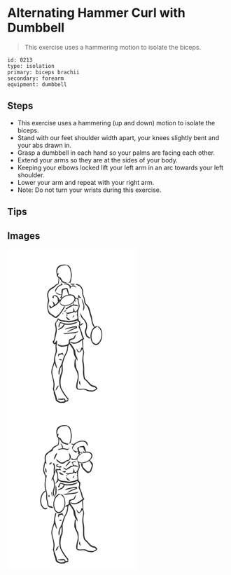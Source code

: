 # Alternating Hammer Curl with Dumbbell
> This exercise uses a hammering motion to isolate the biceps.

``` 
id: 0213 
type: isolation 
primary: biceps brachii 
secondary: forearm 
equipment: dumbbell 
``` 

## Steps

 - This exercise uses a hammering (up and down) motion to isolate the biceps.
 - Stand with our feet shoulder width apart, your knees slightly bent and your abs drawn in.
 - Grasp a dumbbell in each hand so your palms are facing each other.
 - Extend your arms so they are at the sides of your body.
 - Keeping your elbows locked lift your left arm in an arc towards your left shoulder.
 - Lower your arm and repeat with your right arm.
 - Note: Do not turn your wrists during this exercise.

## Tips


## Images

<svg width="221pt" height="275pt" viewBox="0 0 221 275" xmlns="http://www.w3.org/2000/svg">
  <g fill="#FFF">
    <path d="M0 0h221v275H0V0m85.8 31.9c-3.23 4.39-1.3 9.98-.79 14.9.92 1.05 1.84 2.09 2.77 3.14-.12 3.22-.31 6.44-.81 9.63-1.62.75-3.37 1.36-4.7 2.61-3.81 4-10.17 5.12-12.39 10.65-2.78 4.79-1.26 10.18-.02 15.15-1.5 7.34-2.34 15.29.84 22.33 1.77 2.65 5 3.7 7.29 5.81 1.98 1.75 5.15 3.56 7.58 1.62 5.7-5.61 10.22-12.33 13.95-19.39l-2.4.84c-3.78 6.57-7.75 13.59-14.61 17.43-3.34-3.4-8.66-4.59-10.85-9.08-3.04-5.86-1.45-12.58.21-18.58-1.05-4.78-3.03-10-.73-14.76 2.05-4.99 8.21-5.72 11.35-9.69 1.43-1.8 3.47-2.9 5.51-3.87.72-3.54.95-7.17.68-10.78 2.9 2.71 3.57 7.92 8 8.73 3.81.7 7.7-.04 11.52-.24 1.06-3.87 1.76-7.84 2.22-11.83.45-3.98-1.27-7.75-1.76-11.64-.33-4.26-4.4-7.62-8.59-7.59-5.07-.57-11.06.15-14.27 4.61m4.84 25.33l2.08 2.15c-.28.53-.84 1.6-1.12 2.13-4.81 1.57-8.38 5.61-9.8 10.4 1.04 2.02 1.5 4.59 3.52 5.92 2.4 1.12 5.17.93 7.65 1.83l-2.85 4.86c.76-.12 2.28-.37 3.04-.49-1.39 1.34-2.16 5.14-4.39 2.57-1.12-4.23-5.33-8.74-9.97-6.23-.7 1.03-1.4 2.05-2.11 3.07.92.57 1.85 1.12 2.89 1.46.02-1.28.06-2.56.11-3.84 2.37-.19 4.79 1.07 6.11 3 .77 2.19.96 4.58.75 6.88-.83 2.29-3.1 3.54-4.81 5.09-1.04-2.42-2.32-4.77-4.33-6.53.59 2.41 1.33 4.79 2.18 7.13-1.45 1.02-2.57 2.79-4.36 3.23-1.02-1.24-2-2.51-3.05-3.73-.63 2.14-.15 4.62 1.72 5.99l.62.46c2.17-1.63 4.31-3.36 6.88-4.34 3.42-2.61 7.44-4.96 8.57-9.45-.11.89-.31 2.67-.42 3.56l1.18.01c1.24-8.46 10.43-12.9 18.26-12.31 2.68.14 5.74 2.02 5.96 4.9.55 2.74-1.42 5.02-3.1 6.91-3.39 3.5-8.37 4.42-12.91 5.47-3.55-.37-6.45-2.37-9.17-4.51 1.12 1.86 2.23 4.16 4.55 4.74 6.46 2.17 13.32-.86 18.65-4.47-.31.95-.91 2.86-1.22 3.82-1.15.03-2.3.07-3.45.1-1.32 1.18-2.8 2.17-4.36 3.01-1.38.99-2.77 1.96-4.21 2.85.7.36 1.41.71 2.12 1.07 1.4-1.47 2.99-2.76 4.99-3.3.35-.33 1.06-.99 1.41-1.33 1.83-.44 3.61-1.08 5.27-1.97 2.76.26 5.48.74 8.2 1.3-1.61-3-5.04-2.84-7.98-2.88-.13-.75-.4-2.26-.54-3.01.75-1.05 1.5-2.11 2.24-3.17.88.57 1.77 1.11 2.67 1.65-.7-.89-1.42-1.76-2.14-2.63.45-1.12.92-2.24 1.39-3.36 1.24.58 3.24.97 3.34 2.67.43 3.39 1.53 6.68 1.62 10.11-.1 3.59-2.43 6.47-4.2 9.41-.67-.11-2.02-.34-2.7-.45-.36-2.15-.98-4.25-1.68-6.31-.59 2.61.03 5.93-2.18 7.9-4.07-.27-7.91 1.98-11.91.65 1.4 1.05 2.8 3.37 4.84 2.38 3.22-1.45 7.11-.78 9.86-3.29.96.39 1.92.8 2.88 1.21l2.14-2.3.32 5.6c-.38-.08-1.15-.23-1.53-.3 2.36 1.74 1.76 4.89 2.14 7.43-4.39 2.42-9.39 3.35-14.29 3.97-3.68-.47-7.3-1.41-11.03-1.35-3.07.12-5.61-1.86-8.14-3.31-1.54 2.94-3.53 5.63-4.97 8.61-.78 3.04.81 6.01 1.04 9.02.59 5.14-1.99 9.9-2.14 14.98-.08 2.76-1.02 5.42-3.33 7.11.65 2.34 2.66 6.29 5.56 4.41-.6 3.52-.25 7.08-.03 10.62.38 3.79-1.8 7.15-2.25 10.84-.73 3.35-.55 6.81-1.14 10.18-1.59 4.91-3.55 9.77-4.21 14.93-.28 7.25 3.43 13.92 3.68 21.11.05 3.1-.06 6.24-.98 9.23.51 1.59 1.03 3.18 1.54 4.77-.89 3.98 2.26 7.18 2.6 11.01.17 2.25.9 4.61 3.05 5.73 3.5 3.06 8.44 2.59 12.74 2.19.66-.58 1.31-1.16 1.97-1.74 1.49-.41 3.63-.08 4.41-1.75.41-1.2.18-2.51.26-3.74-4.62-5.72-8.96-11.67-12.1-18.34-2.52-8.22-1.44-17.28 1.8-25.14 1.8-6-.74-12.41 1.2-18.4 1.63-5.24 2.98-10.67 6.08-15.27 3.17-4.93 1.22-11.37 4.41-16.2 2.27 2.26 4 4.95 5.67 7.66 2.65 3.68 1.08 8.66 3.5 12.46.89 3.41 3.98 5.32 4.76 8.76 1.16-3.39-.69-6.34-2.06-9.27-1.4-2.81-.98-6.06-1.86-9.01-1.79-4.1-4.79-7.51-6.93-11.41-.48-.24-1.43-.71-1.91-.95l.29-1.55c1.83.84 3.52 2.14 5.52 2.57 5.66.42 10.89-2.51 15.13-5.98.3 4.31.52 8.63.82 12.94-.5-.02-1.49-.05-1.99-.07-.73 2.37-1.29 4.91-2.98 6.82-2.76-.22-3.98-2.87-4.93-5.07-.18.05-.56.16-.75.22 1.02 2.19 1.38 5.12 3.76 6.31 3.4.16 4.68-3.44 6.39-5.68.83 2.18 2.02 4.47 1.41 6.88-1.14 4.54-1.16 9.23-1.48 13.87.73 5.33 1.95 10.66 1.42 16.09-.55 4.79.54 9.51 1.54 14.16 3.35 2.84 6.29 6.1 9.03 9.51 2.36 2.9 6.05 4.16 9.65 4.6.71.92 1.42 1.86 2.12 2.8-1.74.92-3.38 2.03-5.18 2.82-2.61.13-5.2-.43-7.82-.4-2.34-1.07-4.58-2.71-7.25-2.74-3.44-.12-6.87.31-10.31.25-.54-.97-1.63-1.78-1.44-3.01.05-4.05.52-8.14 1.8-11.99.14-4.06.4-8.13-.08-12.17-.44-3.56-3.39-6.22-3.74-9.79-.57-4.21-1.64-8.48-.67-12.72-.46-.82-.92-1.63-1.4-2.43-.9 4.61-1.47 9.33-1.14 14.03 1.52 4.87 5.21 8.94 5.49 14.22 1.6 7.79-3.81 15.1-2.09 22.88 2.43 3.37 7.05 2.79 10.64 2.19 4.04-.74 7.08 3 10.99 3.09 1.97.08 3.91.7 5.88.53 3.24-1.21 6.94-2.27 8.6-5.65-1.22-1.36-2.3-2.86-3.75-3.99-2.03-.67-4.32-.63-6.13-1.88-3.8-2.44-5.92-6.66-9.55-9.31-1.76-1.17-2.16-3.34-2.66-5.23-1.07-7.02-.02-14.2-1.07-21.22-1.37-6.13-1.17-12.59.27-18.69.57-3.07-1.69-5.77-1.48-8.83.05-4.51-.06-9.03-.83-13.48.87-.64 1.72-1.31 2.54-2.01-.54-2.32-2.37-4.11-2.71-6.49-.98-5.64-3.95-10.65-5.29-16.19 3.09.05 5.08-2.5 6.66-4.8-2.18.48-3.97 1.8-5.44 3.43.02-1.78.01-3.56 0-5.34-1.08-1.25-2.79-2.25-2.9-4.07-.83-4.3-1.26-8.7-.89-13.07.44-3.45 2.41-6.52 2.61-10.02-.52-4.83-2.3-9.51-1.77-14.44 1.55.44 3.21 1.29 4.71.19-.81-.53-2.42-1.6-3.22-2.13-.08-.58-.23-1.74-.3-2.32l-1.53.48c-.21 1.81-.44 3.62-.48 5.45-1.23-.76-2.65-.96-4.06-1.07-1.18-1.75-2.17-3.88-4.18-4.81-2.32-.98-4.87-.96-7.33-1.08-.42-3.78-1.39-7.51-2.89-11-3.2.04-6.41.81-9.26 2.27-1.25 2.82-.54 6.03-.62 9.01-3.66-.67-7.36-1.63-9.9-4.57.85-4.43 3.45-8.7 7.73-10.53 1.2-.93 3.42-.73 4.13-2.14-1.59-1.16-2.24-3.52-4.2-4.08m6.26 3.49c2.75.63 5.94.28 8.22 2.23 2.01 1.29 1.69 3.97 2.33 5.97.63-1.2 1.15-2.47 1.86-3.63 3.12-1.66 6.85-.45 9.48 1.61-1.69-1.6-2.95-4.37-5.72-3.98-1.65-.2-2.97.4-3.96 1.8-2.03-2.6-4.5-5.28-8.13-5.12-1.26.32-3.87-.76-4.08 1.12m18.93-.29c-2.8-.43-5.65-.4-8.47-.72 1.89 2.34 7.04 3.4 8.47.72m1.39 1.09c2.7.82 5.35 1.92 7.6 3.65 2.59 2.97 3.98 6.92 3.54 10.87-.47 3.31 1.72 6.01 2.64 9.01.98 2.76.16 5.89 1.48 8.57 1.19 2.66 3.8 4.31 5.13 6.89 1.12 2.15 1.76 4.51 2.34 6.85 1.29 5.25 3.45 10.28 4.23 15.66.65 4.1 1.67 8.5 4.67 11.57-6.14 5.22-7.43 14.34-5.51 21.81 1.14 4.38 4.7 9.39 9.82 8.57 5.16-1.78 7.79-7.28 9.04-12.23.82-5.29.89-11.14-2.04-15.84-1.94-3.59-6.94-4.94-10.49-3-1.06-3.37-3.22-6.35-3.68-9.91-.54-3.75-.82-7.58-2.2-11.15-1.58-4.19-1.84-8.8-3.93-12.8-1.44-2.76-4.31-4.42-5.8-7.14-1.09-3.44-.98-7.2-2.46-10.55-1.02-2.33-2.02-4.73-1.78-7.34.37-5.65-2.61-11.86-8.18-13.81-1.24-.61-4.32-1.83-4.42.32m13.33 35.44c.06 3.29-.8 6.52-.79 9.82 4.88-6.55.89-14.57-2.04-21-.26 3.96 1.87 7.47 2.83 11.18m-33.93 11.07c2.27.55 3.63-1.14 4.4-2.99-1.62.76-3.06 1.82-4.4 2.99m27.72 1.51c.68 2.87 1.69 5.63 2.68 8.4 5 4.72 10.44 12.17 7 19.18-.7 2.2-1.69 4.56-1 6.89 1.14 3.36 1.9 7.65 5.94 8.6.34.47 1.02 1.42 1.36 1.9.35-.61 1.04-1.83 1.39-2.44-1.33-.85-2.81-1.45-4.09-2.37-1.45-2.98-3.45-6.27-2.18-9.68 2.01-5.2 2.12-11.53-1.17-16.24-1.93-3.07-5.01-5.31-6.44-8.69-.97-1.96-2.14-3.82-3.49-5.55m-29.97 1.47c.1 3.35 2.95-1.57 0 0m6.79 1.88c-.35 1.63.27 2.23 1.85 1.82.35-1.64-.27-2.25-1.85-1.82m10.74 5.42c1.43-1.34 2.57-2.96 3.34-4.77-2.02.88-3.39 2.48-3.34 4.77m-11.27-2.89c.27 3.56 3.21 7.77 7.22 7.05-2.53-2.23-4.91-4.61-7.22-7.05m22.09 114.88c.92 1.43 1.84 2.86 2.87 4.22-.53-2.95-1.02-5.9-1.39-8.86-.58 1.52-1.03 3.08-1.48 4.64z"/>
    <path d="M89.01 31.76c3.64-3.22 8.7-3.32 13.29-3.15 2.31 2.02 5.02 4.15 5.19 7.49 1.93 7.19 2.32 15.52-1.6 22.08-3.11.91-6.14-.66-8.98-1.75-2.86-.86-3.97-3.86-5.05-6.34-1.7-1.04-3.37-2.14-5.02-3.26.35-1.67.78-3.32 1.21-4.97-.61.16-1.85.49-2.46.65-.22-3.79.04-8.32 3.42-10.75zM95.51 70.95c1.77-1.04 3.86-1.36 5.78-2 1.08 3.39 2.12 6.8 3.32 10.16-1.24.18-2.47.34-3.71.49-2.63 1.39-5.4 2.57-7.74 4.43 1.48-4.23 1.24-8.78 2.35-13.08zM86.78 121.49c4.07 3 9 3.51 13.87 3.91 6.47 2.09 12.94-.61 19.11-2.43 1.09 1.12 2.2 2.22 3.33 3.3.22 2.66-.26 5.29-1.05 7.81 2.02 4.5 4.33 9 4.99 13.94.14 2.15 1.37 3.93 2.59 5.6-4.05 1.65-6.89 5.32-11.1 6.67-3.89 1.6-7.9-.55-11.78-1.05 1.18-3.42 4.87-3.59 7.73-4.72 1.76-2.25 2.68-5.05 3.26-7.82-1.94 1.96-3.36 4.34-4.7 6.73-2.35.39-4.7.93-6.85 1.99-1.03 2.23-.8 4.82-1.25 7.21-5.44 3.96-12.91 4.43-18.65.78-.48 2.23 1.89 3.09 3.55 3.76 4.28 1.9 8.96.14 13.27-.71-.77 4.72-1.23 9.71-3.81 13.86-3.62 5.74-4.62 12.63-7.3 18.77-2.8 5.24-6.11 11.93-3.28 17.77 1.39-5.26.69-11.1 4.1-15.72.13 3.29.39 6.61-.03 9.89-.78 3.38-2.71 6.41-3.24 9.86-1.31 8.18-.41 17.16 4.61 24.01 2.33 5.34 6.85 9.15 9.65 14.2-1.16.4-2.32.78-3.48 1.14-.89-1.26-1.56-2.7-2.73-3.73-3.28.25-6.59.32-9.86.63-.31.4-.93 1.22-1.24 1.62 1.01-.11 2.02-.23 3.03-.35 2.51 1.01 5.13.22 7.65-.29.35.66 1.03 1.96 1.37 2.61-4.3 2.81-10.29 1.83-13.36-2.32-.56-6.1-3.9-11.44-5.1-17.39-.03-1.98.55-3.9.79-5.85 1.01-9.27-5.02-17.76-3.67-27.03.79-4.02 2.13-7.93 3.83-11.66 1.46 2.88 1.66 6.63 4.39 8.71-1.37-6.96-5.08-14.04-2.84-21.2.63-2.33 1.59-4.56 2.2-6.89 1.09-4.65-1.84-9.54.16-14.03.35-1.94.08-3.94.11-5.89-1.9 1.13-2.61 3.28-3.74 5.06-.29-.64-.87-1.9-1.16-2.54 2.39-5.01 2.65-10.61 4.31-15.85.64-4.31.2-8.73-.8-12.95-.66-2.34.55-4.59 1.1-6.81l2.28.36c-.06-.74-.2-2.22-.26-2.96m2.1 13.64c.38-2.71 1.15-5.33 2.3-7.81 1.85.62 3.71 1.23 5.54 1.91-1.53 5.1-6.99 6.47-10.33 9.95 5.05-1.05 10.4-3.94 11.82-9.28 6.06.93 12.34.52 18.1-1.64 1.82-.41 3.02-1.91 4.31-3.12-5.42 1.58-10.88 3.51-16.61 3.33-4.71.15-9.13-1.63-13.6-2.82-1.19 2.94-4.44 6.58-1.53 9.48m17.59-.4c-2.86.8-6.01 1.37-8.07 3.71 6.41-.84 12.51-4.06 19.06-3.47-5.04 2.5-11.27 3.59-14.81 8.35 5.5-2.61 11.02-5.22 16.77-7.29-.04-1.08-.07-2.17-.1-3.25-4.34.14-8.63.93-12.85 1.95m-9.74 10.32l.02 1.16c4.8.3 9.46-1.15 14.25-1.16 4.02-.25 8.54-.47 11.21-3.94-8.26 2.59-16.99 2.54-25.48 3.94m-9.27 34.87c-.2 1.79-.4 3.59-.53 5.4.75-1.15 1.47-2.32 2.19-3.49 1.67-.39 3.32-.8 4.97-1.27.78 1.01 1.58 2.01 2.45 2.95-.54-1.84-1.17-3.64-1.8-5.44-2.29 1.1-4.74 1.76-7.28 1.85m1.12 9.29c1.04 2.11 3.16 2.02 5.21 1.67-1.02-2.07-3.33-1.67-5.21-1.67m-6.01 53.74c2.97-2.12 4.19-5.6 5.71-8.73-3.57 1.32-4.71 5.43-5.71 8.73zM147.13 138.99c1.72-2.62 4.65-3.96 7.23-5.53 8.17 4.66 8.45 15.95 4.7 23.58-1.61 2.94-4.31 6.51-8.11 5.81-3.63-1.02-5.58-4.79-6.3-8.24-.8-5.26-.38-11 2.48-15.62z"/>
  </g>
  <g fill="#333">
    <path d="M85.8 31.9c3.21-4.46 9.2-5.18 14.27-4.61 4.19-.03 8.26 3.33 8.59 7.59.49 3.89 2.21 7.66 1.76 11.64-.46 3.99-1.16 7.96-2.22 11.83-3.82.2-7.71.94-11.52.24-4.43-.81-5.1-6.02-8-8.73.27 3.61.04 7.24-.68 10.78-2.04.97-4.08 2.07-5.51 3.87-3.14 3.97-9.3 4.7-11.35 9.69-2.3 4.76-.32 9.98.73 14.76-1.66 6-3.25 12.72-.21 18.58 2.19 4.49 7.51 5.68 10.85 9.08 6.86-3.84 10.83-10.86 14.61-17.43l2.4-.84c-3.73 7.06-8.25 13.78-13.95 19.39-2.43 1.94-5.6.13-7.58-1.62-2.29-2.11-5.52-3.16-7.29-5.81-3.18-7.04-2.34-14.99-.84-22.33-1.24-4.97-2.76-10.36.02-15.15 2.22-5.53 8.58-6.65 12.39-10.65 1.33-1.25 3.08-1.86 4.7-2.61.5-3.19.69-6.41.81-9.63-.93-1.05-1.85-2.09-2.77-3.14-.51-4.92-2.44-10.51.79-14.9m3.21-.14c-3.38 2.43-3.64 6.96-3.42 10.75.61-.16 1.85-.49 2.46-.65-.43 1.65-.86 3.3-1.21 4.97 1.65 1.12 3.32 2.22 5.02 3.26 1.08 2.48 2.19 5.48 5.05 6.34 2.84 1.09 5.87 2.66 8.98 1.75 3.92-6.56 3.53-14.89 1.6-22.08-.17-3.34-2.88-5.47-5.19-7.49-4.59-.17-9.65-.07-13.29 3.15z"/>
    <path d="M90.64 57.23c1.96.56 2.61 2.92 4.2 4.08-.71 1.41-2.93 1.21-4.13 2.14-4.28 1.83-6.88 6.1-7.73 10.53 2.54 2.94 6.24 3.9 9.9 4.57.08-2.98-.63-6.19.62-9.01 2.85-1.46 6.06-2.23 9.26-2.27 1.5 3.49 2.47 7.22 2.89 11 2.46.12 5.01.1 7.33 1.08 2.01.93 3 3.06 4.18 4.81 1.41.11 2.83.31 4.06 1.07.04-1.83.27-3.64.48-5.45l1.53-.48c.07.58.22 1.74.3 2.32.8.53 2.41 1.6 3.22 2.13-1.5 1.1-3.16.25-4.71-.19-.53 4.93 1.25 9.61 1.77 14.44-.2 3.5-2.17 6.57-2.61 10.02-.37 4.37.06 8.77.89 13.07.11 1.82 1.82 2.82 2.9 4.07.01 1.78.02 3.56 0 5.34 1.47-1.63 3.26-2.95 5.44-3.43-1.58 2.3-3.57 4.85-6.66 4.8 1.34 5.54 4.31 10.55 5.29 16.19.34 2.38 2.17 4.17 2.71 6.49-.82.7-1.67 1.37-2.54 2.01.77 4.45.88 8.97.83 13.48-.21 3.06 2.05 5.76 1.48 8.83-1.44 6.1-1.64 12.56-.27 18.69 1.05 7.02 0 14.2 1.07 21.22.5 1.89.9 4.06 2.66 5.23 3.63 2.65 5.75 6.87 9.55 9.31 1.81 1.25 4.1 1.21 6.13 1.88 1.45 1.13 2.53 2.63 3.75 3.99-1.66 3.38-5.36 4.44-8.6 5.65-1.97.17-3.91-.45-5.88-.53-3.91-.09-6.95-3.83-10.99-3.09-3.59.6-8.21 1.18-10.64-2.19-1.72-7.78 3.69-15.09 2.09-22.88-.28-5.28-3.97-9.35-5.49-14.22-.33-4.7.24-9.42 1.14-14.03.48.8.94 1.61 1.4 2.43-.97 4.24.1 8.51.67 12.72.35 3.57 3.3 6.23 3.74 9.79.48 4.04.22 8.11.08 12.17-1.28 3.85-1.75 7.94-1.8 11.99-.19 1.23.9 2.04 1.44 3.01 3.44.06 6.87-.37 10.31-.25 2.67.03 4.91 1.67 7.25 2.74 2.62-.03 5.21.53 7.82.4 1.8-.79 3.44-1.9 5.18-2.82-.7-.94-1.41-1.88-2.12-2.8-3.6-.44-7.29-1.7-9.65-4.6-2.74-3.41-5.68-6.67-9.03-9.51-1-4.65-2.09-9.37-1.54-14.16.53-5.43-.69-10.76-1.42-16.09.32-4.64.34-9.33 1.48-13.87.61-2.41-.58-4.7-1.41-6.88-1.71 2.24-2.99 5.84-6.39 5.68-2.38-1.19-2.74-4.12-3.76-6.31.19-.06.57-.17.75-.22.95 2.2 2.17 4.85 4.93 5.07 1.69-1.91 2.25-4.45 2.98-6.82.5.02 1.49.05 1.99.07-.3-4.31-.52-8.63-.82-12.94-4.24 3.47-9.47 6.4-15.13 5.98-2-.43-3.69-1.73-5.52-2.57l-.29 1.55c.48.24 1.43.71 1.91.95 2.14 3.9 5.14 7.31 6.93 11.41.88 2.95.46 6.2 1.86 9.01 1.37 2.93 3.22 5.88 2.06 9.27-.78-3.44-3.87-5.35-4.76-8.76-2.42-3.8-.85-8.78-3.5-12.46-1.67-2.71-3.4-5.4-5.67-7.66-3.19 4.83-1.24 11.27-4.41 16.2-3.1 4.6-4.45 10.03-6.08 15.27-1.94 5.99.6 12.4-1.2 18.4-3.24 7.86-4.32 16.92-1.8 25.14 3.14 6.67 7.48 12.62 12.1 18.34-.08 1.23.15 2.54-.26 3.74-.78 1.67-2.92 1.34-4.41 1.75-.66.58-1.31 1.16-1.97 1.74-4.3.4-9.24.87-12.74-2.19-2.15-1.12-2.88-3.48-3.05-5.73-.34-3.83-3.49-7.03-2.6-11.01-.51-1.59-1.03-3.18-1.54-4.77.92-2.99 1.03-6.13.98-9.23-.25-7.19-3.96-13.86-3.68-21.11.66-5.16 2.62-10.02 4.21-14.93.59-3.37.41-6.83 1.14-10.18.45-3.69 2.63-7.05 2.25-10.84-.22-3.54-.57-7.1.03-10.62-2.9 1.88-4.91-2.07-5.56-4.41 2.31-1.69 3.25-4.35 3.33-7.11.15-5.08 2.73-9.84 2.14-14.98-.23-3.01-1.82-5.98-1.04-9.02 1.44-2.98 3.43-5.67 4.97-8.61 2.53 1.45 5.07 3.43 8.14 3.31 3.73-.06 7.35.88 11.03 1.35 4.9-.62 9.9-1.55 14.29-3.97-.38-2.54.22-5.69-2.14-7.43.38.07 1.15.22 1.53.3l-.32-5.6-2.14 2.3c-.96-.41-1.92-.82-2.88-1.21-2.75 2.51-6.64 1.84-9.86 3.29-2.04.99-3.44-1.33-4.84-2.38 4 1.33 7.84-.92 11.91-.65 2.21-1.97 1.59-5.29 2.18-7.9.7 2.06 1.32 4.16 1.68 6.31.68.11 2.03.34 2.7.45 1.77-2.94 4.1-5.82 4.2-9.41-.09-3.43-1.19-6.72-1.62-10.11-.1-1.7-2.1-2.09-3.34-2.67-.47 1.12-.94 2.24-1.39 3.36.72.87 1.44 1.74 2.14 2.63-.9-.54-1.79-1.08-2.67-1.65-.74 1.06-1.49 2.12-2.24 3.17.14.75.41 2.26.54 3.01 2.94.04 6.37-.12 7.98 2.88-2.72-.56-5.44-1.04-8.2-1.3-1.66.89-3.44 1.53-5.27 1.97-.35.34-1.06 1-1.41 1.33-2 .54-3.59 1.83-4.99 3.3-.71-.36-1.42-.71-2.12-1.07 1.44-.89 2.83-1.86 4.21-2.85 1.56-.84 3.04-1.83 4.36-3.01 1.15-.03 2.3-.07 3.45-.1.31-.96.91-2.87 1.22-3.82-5.33 3.61-12.19 6.64-18.65 4.47-2.32-.58-3.43-2.88-4.55-4.74 2.72 2.14 5.62 4.14 9.17 4.51 4.54-1.05 9.52-1.97 12.91-5.47 1.68-1.89 3.65-4.17 3.1-6.91-.22-2.88-3.28-4.76-5.96-4.9-7.83-.59-17.02 3.85-18.26 12.31l-1.18-.01c.11-.89.31-2.67.42-3.56-1.13 4.49-5.15 6.84-8.57 9.45-2.57.98-4.71 2.71-6.88 4.34l-.62-.46c-1.87-1.37-2.35-3.85-1.72-5.99 1.05 1.22 2.03 2.49 3.05 3.73 1.79-.44 2.91-2.21 4.36-3.23-.85-2.34-1.59-4.72-2.18-7.13 2.01 1.76 3.29 4.11 4.33 6.53 1.71-1.55 3.98-2.8 4.81-5.09.21-2.3.02-4.69-.75-6.88-1.32-1.93-3.74-3.19-6.11-3-.05 1.28-.09 2.56-.11 3.84-1.04-.34-1.97-.89-2.89-1.46.71-1.02 1.41-2.04 2.11-3.07 4.64-2.51 8.85 2 9.97 6.23 2.23 2.57 3-1.23 4.39-2.57 2.34-1.86 5.11-3.04 7.74-4.43 1.24-.15 2.47-.31 3.71-.49-1.2-3.36-2.24-6.77-3.32-10.16-1.92.64-4.01.96-5.78 2-1.11 4.3-.87 8.85-2.35 13.08-.76.12-2.28.37-3.04.49l2.85-4.86c-2.48-.9-5.25-.71-7.65-1.83-2.02-1.33-2.48-3.9-3.52-5.92 1.42-4.79 4.99-8.83 9.8-10.4.28-.53.84-1.6 1.12-2.13l-2.08-2.15m-3.86 64.26c.06.74.2 2.22.26 2.96l-2.28-.36c-.55 2.22-1.76 4.47-1.1 6.81 1 4.22 1.44 8.64.8 12.95-1.66 5.24-1.92 10.84-4.31 15.85.29.64.87 1.9 1.16 2.54 1.13-1.78 1.84-3.93 3.74-5.06-.03 1.95.24 3.95-.11 5.89-2 4.49.93 9.38-.16 14.03-.61 2.33-1.57 4.56-2.2 6.89-2.24 7.16 1.47 14.24 2.84 21.2-2.73-2.08-2.93-5.83-4.39-8.71-1.7 3.73-3.04 7.64-3.83 11.66-1.35 9.27 4.68 17.76 3.67 27.03-.24 1.95-.82 3.87-.79 5.85 1.2 5.95 4.54 11.29 5.1 17.39 3.07 4.15 9.06 5.13 13.36 2.32-.34-.65-1.02-1.95-1.37-2.61-2.52.51-5.14 1.3-7.65.29-1.01.12-2.02.24-3.03.35.31-.4.93-1.22 1.24-1.62 3.27-.31 6.58-.38 9.86-.63 1.17 1.03 1.84 2.47 2.73 3.73 1.16-.36 2.32-.74 3.48-1.14-2.8-5.05-7.32-8.86-9.65-14.2-5.02-6.85-5.92-15.83-4.61-24.01.53-3.45 2.46-6.48 3.24-9.86.42-3.28.16-6.6.03-9.89-3.41 4.62-2.71 10.46-4.1 15.72-2.83-5.84.48-12.53 3.28-17.77 2.68-6.14 3.68-13.03 7.3-18.77 2.58-4.15 3.04-9.14 3.81-13.86-4.31.85-8.99 2.61-13.27.71-1.66-.67-4.03-1.53-3.55-3.76 5.74 3.65 13.21 3.18 18.65-.78.45-2.39.22-4.98 1.25-7.21 2.15-1.06 4.5-1.6 6.85-1.99 1.34-2.39 2.76-4.77 4.7-6.73-.58 2.77-1.5 5.57-3.26 7.82-2.86 1.13-6.55 1.3-7.73 4.72 3.88.5 7.89 2.65 11.78 1.05 4.21-1.35 7.05-5.02 11.1-6.67-1.22-1.67-2.45-3.45-2.59-5.6-.66-4.94-2.97-9.44-4.99-13.94.79-2.52 1.27-5.15 1.05-7.81-1.13-1.08-2.24-2.18-3.33-3.3-6.17 1.82-12.64 4.52-19.11 2.43-4.87-.4-9.8-.91-13.87-3.91z"/>
    <path d="M96.9 60.72c.21-1.88 2.82-.8 4.08-1.12 3.63-.16 6.1 2.52 8.13 5.12.99-1.4 2.31-2 3.96-1.8 2.77-.39 4.03 2.38 5.72 3.98-2.63-2.06-6.36-3.27-9.48-1.61-.71 1.16-1.23 2.43-1.86 3.63-.64-2-.32-4.68-2.33-5.97-2.28-1.95-5.47-1.6-8.22-2.23z"/>
    <path d="M115.83 60.43c-1.43 2.68-6.58 1.62-8.47-.72 2.82.32 5.67.29 8.47.72zM117.22 61.52c.1-2.15 3.18-.93 4.42-.32 5.57 1.95 8.55 8.16 8.18 13.81-.24 2.61.76 5.01 1.78 7.34 1.48 3.35 1.37 7.11 2.46 10.55 1.49 2.72 4.36 4.38 5.8 7.14 2.09 4 2.35 8.61 3.93 12.8 1.38 3.57 1.66 7.4 2.2 11.15.46 3.56 2.62 6.54 3.68 9.91 3.55-1.94 8.55-.59 10.49 3 2.93 4.7 2.86 10.55 2.04 15.84-1.25 4.95-3.88 10.45-9.04 12.23-5.12.82-8.68-4.19-9.82-8.57-1.92-7.47-.63-16.59 5.51-21.81-3-3.07-4.02-7.47-4.67-11.57-.78-5.38-2.94-10.41-4.23-15.66-.58-2.34-1.22-4.7-2.34-6.85-1.33-2.58-3.94-4.23-5.13-6.89-1.32-2.68-.5-5.81-1.48-8.57-.92-3-3.11-5.7-2.64-9.01.44-3.95-.95-7.9-3.54-10.87-2.25-1.73-4.9-2.83-7.6-3.65m29.91 77.47c-2.86 4.62-3.28 10.36-2.48 15.62.72 3.45 2.67 7.22 6.3 8.24 3.8.7 6.5-2.87 8.11-5.81 3.75-7.63 3.47-18.92-4.7-23.58-2.58 1.57-5.51 2.91-7.23 5.53z"/>
    <path d="M130.55 96.96c-.96-3.71-3.09-7.22-2.83-11.18 2.93 6.43 6.92 14.45 2.04 21-.01-3.3.85-6.53.79-9.82zM96.62 108.03c1.34-1.17 2.78-2.23 4.4-2.99-.77 1.85-2.13 3.54-4.4 2.99zM124.34 109.54c1.35 1.73 2.52 3.59 3.49 5.55 1.43 3.38 4.51 5.62 6.44 8.69 3.29 4.71 3.18 11.04 1.17 16.24-1.27 3.41.73 6.7 2.18 9.68 1.28.92 2.76 1.52 4.09 2.37-.35.61-1.04 1.83-1.39 2.44-.34-.48-1.02-1.43-1.36-1.9-4.04-.95-4.8-5.24-5.94-8.6-.69-2.33.3-4.69 1-6.89 3.44-7.01-2-14.46-7-19.18-.99-2.77-2-5.53-2.68-8.4zM94.37 111.01c2.95-1.57.1 3.35 0 0zM101.16 112.89c1.58-.43 2.2.18 1.85 1.82-1.58.41-2.2-.19-1.85-1.82zM111.9 118.31c-.05-2.29 1.32-3.89 3.34-4.77-.77 1.81-1.91 3.43-3.34 4.77zM100.63 115.42c2.31 2.44 4.69 4.82 7.22 7.05-4.01.72-6.95-3.49-7.22-7.05zM88.88 135.13c-2.91-2.9.34-6.54 1.53-9.48 4.47 1.19 8.89 2.97 13.6 2.82 5.73.18 11.19-1.75 16.61-3.33-1.29 1.21-2.49 2.71-4.31 3.12-5.76 2.16-12.04 2.57-18.1 1.64-1.42 5.34-6.77 8.23-11.82 9.28 3.34-3.48 8.8-4.85 10.33-9.95-1.83-.68-3.69-1.29-5.54-1.91-1.15 2.48-1.92 5.1-2.3 7.81zM106.47 134.73c4.22-1.02 8.51-1.81 12.85-1.95.03 1.08.06 2.17.1 3.25-5.75 2.07-11.27 4.68-16.77 7.29 3.54-4.76 9.77-5.85 14.81-8.35-6.55-.59-12.65 2.63-19.06 3.47 2.06-2.34 5.21-2.91 8.07-3.71zM96.73 145.05c8.49-1.4 17.22-1.35 25.48-3.94-2.67 3.47-7.19 3.69-11.21 3.94-4.79.01-9.45 1.46-14.25 1.16l-.02-1.16zM87.46 179.92c2.54-.09 4.99-.75 7.28-1.85.63 1.8 1.26 3.6 1.8 5.44-.87-.94-1.67-1.94-2.45-2.95-1.65.47-3.3.88-4.97 1.27-.72 1.17-1.44 2.34-2.19 3.49.13-1.81.33-3.61.53-5.4zM88.58 189.21c1.88 0 4.19-.4 5.21 1.67-2.05.35-4.17.44-5.21-1.67zM122.72 230.3c.45-1.56.9-3.12 1.48-4.64.37 2.96.86 5.91 1.39 8.86-1.03-1.36-1.95-2.79-2.87-4.22zM82.57 242.95c1-3.3 2.14-7.41 5.71-8.73-1.52 3.13-2.74 6.61-5.71 8.73z"/>
  </g>
</svg>

<svg width="221pt" height="275pt" viewBox="0 0 221 275" xmlns="http://www.w3.org/2000/svg">
  <g fill="#FFF">
    <path d="M0 0h221v275H0V0m85.82 31.88c-3.27 4.4-1.3 10.02-.81 14.96.71.75 1.41 1.5 2.12 2.25.44 3.49.88 7.16-.39 10.54-1.09 1.9-3.51 2.19-5.3 3.13-3.57 1.45-4.88 5.53-8.04 7.55-3.28 2.92-8.1 4.95-8.97 9.73-1.35 3.45.66 7.2-.69 10.6-1.46 4.28-2.08 8.83-2.23 13.34-.19 5.3 4.87 9.51 3.6 14.89-1.46 6.65-1.75 13.69.33 20.24-5.43 2.52-7.87 8.5-8.82 14.06-.85 5.59.31 11.95 4.38 16.1 1.96 2.08 6.31 3.28 7.76-.02-2.43-.11-5.35.31-7.12-1.78-4.49-5.12-4.23-12.85-2.2-18.97 1.02-3.49 3.78-5.97 6.45-8.24 1.8 5.02-.44 10.4 1.42 15.37 1.04 3.02.88 6.28 1.7 9.34 1.73 3.67 6.37 3.45 9.75 4.25-1.02-3.51-5.27-2.94-7.99-4.13-.58-3.41-.69-6.92-1.89-10.19-1.34-3.22-.17-6.71-.65-10.04-.63-5.03-2.72-9.81-2.73-14.93-.42-6.08 1.55-11.91 2.25-17.88-.42.4-1.25 1.2-1.66 1.6-1.06-4.23-3.79-8.28-2.8-12.81.52-2.93.78-5.9 1.32-8.82.88.5 1.71 1.08 2.55 1.65-.71-4.82-2.54-10.1-.43-14.78 2.64-3.76 6.77-6.11 10.89-7.93-.04-5.33 6.26-6.93 9.83-9.56 1.96-3.29.42-7.62 2.3-10.98 1.29 2.28 2.19 4.89 4.06 6.79 2.81 1.99 6.22 2.88 9.56 3.54l1.53-2.09c1.13-.18 2.26-.35 3.4-.52 1.18-5.87 3.23-12.03 1.44-17.98-.75-2.69-.91-5.52-1.84-8.15-1.59-2.75-4.59-4.76-7.83-4.71-5.06-.57-11.04.13-14.25 4.58m28.3 27.54c-1.6-.24-3.2-.35-4.82-.34 1.12 1.69 2.81 1.74 4.57 1.02-1.33 1.76-2.28 3.76-3.08 5.81 1.05 4.09 4.28 6.74 7.59 9.06-.04-.49-.11-1.47-.14-1.95.9-.22 2.7-.67 3.6-.89-.54 1.79-.51 3.55.1 5.3 1.45-1.22 2.86-2.48 4.29-3.73-3.18-1.21-5.22-6.15-2.46-8.78 2.11.06 4.28-.27 6.35.31.34 1.08.63 2.18.89 3.29l.1.1c.86 1.63 1.76 3.23 2.72 4.8l-4.53-1.92c.42 1.1.85 2.2 1.29 3.29 3.82-.65 8.45-1.85 11.67 1.01 2.36 1.85 2.24 5.58.44 7.78-3.13 5.1-9.29 6.7-14.78 7.72-3.01-.55-6.33-1.3-7.79-4.33-.5-4.46 2.87-8.07 6.4-10.21-.59-.36-1.18-.72-1.77-1.07-2.74 2.34-5.15 5.12-6.28 8.6-1.54.37-3.07.76-4.59 1.15-1.33-.62-2.65-1.25-3.97-1.87-.21.42-.62 1.28-.82 1.71 3.12 2.18 6.69 1.54 10.04.32.42 1.83 1.08 3.58 2.01 5.21.65 2.35 1.17 4.76 1.16 7.21-.08 3.59-2.42 6.49-4.21 9.41-.67-.11-2.02-.34-2.69-.45-.36-2.19-.99-4.32-1.68-6.43-.36 2.31-.27 4.77-1.22 6.95-1.33 2.2-4.32.72-6.38 1.57-2.13.93-4.4.59-6.62.43 2.12 2.01 4.95 3.38 7.43 1.03 2.68.17 5.31-.39 7.35-2.23.98.4 1.97.81 2.96 1.22.53-.6 1.59-1.79 2.11-2.39.09 1.43.25 4.28.33 5.7-.43-.06-1.29-.17-1.72-.23 2.79 1.34 1.84 4.87 2.33 7.36-4.39 2.41-9.38 3.33-14.29 3.97-3.36-.37-6.64-1.35-10.04-1.32-3.11.09-6.41-1.04-8.55-3.29-.49-5.05.01-10.4-3.16-14.77 2.63-.89 5.46-.42 8.19-.41-.82-.95-1.62-1.88-2.44-2.82-.94.53-1.88 1.05-2.82 1.56-1.16-.57-2.32-1.14-3.49-1.69l1.03 1.59c-.68.14-2.05.42-2.74.56.89 3.09 2.69 5.8 3.63 8.86.21 2.34.14 4.7.19 7.05.22 3.2-2.66 5.41-4.05 7.99 1.66-1.14 3.26-2.4 5.06-3.34.07-.56.22-1.69.29-2.25 4.17 3.19 9.38 3.19 14.34 3.9 6.24 1.86 12.4-.93 18.33-2.6 1.09 1.13 2.19 2.25 3.32 3.35.22 2.65-.27 5.27-1.06 7.79 2.02 4.5 4.34 8.98 4.99 13.93.15 2.15 1.37 3.94 2.6 5.62-3.93 1.55-6.67 5.08-10.68 6.48-3.99 1.91-8.23-.36-12.25-.89.95-1.53 2.27-2.74 3.73-3.76 5.05.71 6.46-4.96 7.27-8.8-1.87 1.92-3.11 4.3-4.61 6.5-2.26.82-4.7 1.16-6.87 2.26-1.18 2.16-.76 4.85-1.28 7.22-2.01 1.1-4.08 2.08-6.14 3.08 1.07-5.96.78-12.72-2.97-17.74-1.57-2.3-4.59-2.45-6.97-3.35-5.51 2.03-8.53 7.81-9.58 13.28-.81 5.23-.66 10.96 2.15 15.62 1.67 2.51 4.36 5.22 7.68 4.48 5.13-1.63 8.09-6.55 9.54-11.43 1.48.02 2.96.02 4.44.01-.75 4.4-1.16 9.04-3.38 13.01-3.75 5.75-4.96 12.65-7.44 18.96-2.88 5.39-6.47 12.25-3.55 18.27 1.36-5.27.66-11.1 4.1-15.71.12 3.27.38 6.58-.02 9.84-.77 3.42-2.75 6.48-3.27 9.98-1.28 8.14-.41 17.08 4.59 23.9 2.33 5.37 6.9 9.17 9.68 14.25-1.16.4-2.34.77-3.51 1.13-.93-1.36-1.86-2.71-2.87-4-3.17.83-6.46.58-9.67.9-.32.39-.97 1.19-1.29 1.59 1.03-.11 2.06-.21 3.09-.31 2.49 1.02 5.1.21 7.61-.29.35.64 1.05 1.91 1.41 2.55-4.28 2.95-10.36 1.88-13.41-2.29-.54-6.09-3.89-11.42-5.08-17.36.16-3.75 1.55-7.47.61-11.25-.73-7.28-4.69-14.14-3.49-21.59.78-4.04 2.12-7.96 3.83-11.69 1.36 3 1.92 6.48 4.26 8.95-.95-5.49-2.99-10.77-3.55-16.34.24-3.64 1.4-7.13 2.2-10.67l-.52-.88c-.23-.08-.68-.25-.91-.34-2.01 5.53-2.24 11.5-2.82 17.3-1.55 5.43-3.99 10.72-4.37 16.43.18 6.17 2.76 11.93 3.58 18.01.32 3.79.26 7.69-.83 11.37.51 1.58 1.04 3.16 1.55 4.74-.92 3.98 2.26 7.17 2.59 10.99.15 2.26.89 4.62 3.04 5.75 3.5 3.07 8.45 2.61 12.75 2.19.66-.58 1.33-1.17 2-1.74 1.24-.13 2.45-.4 3.63-.81 1.42-1.12.87-3.1 1-4.66-4.6-5.73-8.94-11.68-12.1-18.36-2.53-8.23-1.42-17.3 1.82-25.18 1.45-4.95.04-10.16.5-15.21.7-4.6 2.65-8.85 3.93-13.29 1.44-3.21 3.88-5.99 4.47-9.55 1.26-3.88.16-8.37 2.78-11.79 2.45 2.48 4.33 5.45 6.11 8.43 1.88 2.95.86 6.72 2.29 9.83.78 1.74 1.54 3.5 2.05 5.36 2.12 1.1 2.75 3.35 3.42 5.49 1.13-3.15-.24-6.05-1.69-8.76-1.69-2.99-1.27-6.52-2.16-9.72-2.19-5.07-6.06-9.1-8.83-13.81 2.54.89 4.93 2.89 7.79 2.47 4.95-.32 9.39-2.93 13.15-6.01.28 4.33.5 8.65.8 12.98-.5-.02-1.48-.06-1.97-.09-.77 2.38-1.27 5-3.09 6.84-2.95-.4-4.01-3.43-5.41-5.59.66 2.62 1.03 6.54 4.29 7.06 2.97-.46 4.03-3.56 5.53-5.72.79 1.9 2.03 3.78 1.67 5.95-1.1 6.57-2.33 13.42-.78 20.03 1.73 8.32-.99 17.16 2.49 25.17 2.81 2.86 5.78 5.56 8.19 8.8 2.4 3.18 6.25 4.77 10.13 5.15.72.93 1.44 1.87 2.15 2.82-1.73.92-3.36 2.01-5.14 2.8-2.64.18-5.25-.41-7.88-.38-2.58-1.25-5.14-2.99-8.15-2.77-3.67-.21-7.85 1.38-11-1.2.38-4.51.33-9.18 2.03-13.44.05-4.08.3-8.18-.15-12.25-.44-3.57-3.42-6.24-3.75-9.84-.56-4.21-1.64-8.47-.66-12.7-.46-.8-.92-1.59-1.4-2.38-.87 4.44-1.4 8.98-1.2 13.51 1.23 5.13 5.31 9.23 5.55 14.7 1.67 7.92-4.09 15.44-1.92 23.32 2.82 2.88 7 2.36 10.59 1.75 4.03-.68 7.04 3.08 10.94 3.11 1.93.1 3.82.63 5.75.56 3.25-1.23 6.95-2.27 8.65-5.63-1.66-1.68-2.87-4.41-5.55-4.49-6.97-.71-9.73-8.13-14.95-11.76-3.81-7.66-1.17-16.64-2.55-24.82-1.43-6.34-1.34-13.01.17-19.32.58-3.07-1.71-5.77-1.48-8.83.06-4.49-.08-8.99-.82-13.42 1.32-.89 2.38-2.04 2.75-3.62-1.06-1.2-2.66-2.21-2.77-3.97-.62-5.62-3.71-10.49-5.1-15.88.63-2.62 1.23-5.25.95-7.96-.91-.89-1.86-1.72-2.64-2.72-1.11-4.37-1.49-8.92-1.31-13.42.01-3.56 2.12-6.6 2.87-9.99.36-2.7-.48-5.38-1.53-7.83 6.13 2.54 12.79.07 18.14-3.16 1.44 2.58 3.14 5.04 4.22 7.81-.48 3.54-2.12 6.79-3.38 10.1-1.11.28-2.21.57-3.34.73-3.2-2.53-6.26-5.31-8.87-8.46-.07-1.83-.17-3.66-.28-5.5l-2.74.03c-.09 7.41 6.23 12.65 11.69 16.64 2.34-.77 5.36-1.53 6.04-4.3 1.04-4.26 4.01-8.52 2.09-12.95-1.55-1.54-2.95-3.22-4.45-4.81 2.6-2.92 6-7.32 3.38-11.25-2.1-3.63-6.67-3.76-10.36-3.8-.3-3.35-1.15-6.78-3.09-9.57-4.12.01-8.52.9-11.63 3.78.45 1.87.81 3.76 1.05 5.67-3.45-.24-6.6-1.6-8.94-4.17 1.17-8.95 11.2-14.29 19.52-12.47 3.48.81 4.72 4.25 5.1 7.42 2.77-3.15-.13-7.82-3.67-8.73-6.64-1.85-13.7.95-18.82 5.2M90.9 57.45c1.29 3.05 2.59 6.1 3.73 9.21-2.45.43-4.89.92-7.37 1.2l.24 1.66c3.71-.46 7.47-2.19 11.21-.91 1.77.26 3.73 1.65 5.43.49 1.62-1.07 2.41-3.04 2.44-4.92-.31.8-.94 2.42-1.25 3.23-3.31 1.09-6.5-.98-9.84-.9.27-3.71-2.32-6.49-4.59-9.06m37.01 18.65c1.28-1.33 1.01-2.18-.8-2.56-.87 1.09-.61 1.94.8 2.56m-44.41-.74c-1.58 3.48-3.54 6.9-3.86 10.79 3.27-2.53 3.93-6.85 5.73-10.34-.47-.11-1.41-.33-1.87-.45m21.86-.74c.7 3.72 2.43 7.47.8 11.23-2.7.98-5.62 1.58-7.87 3.48-1.77 1.61-4.2 1.66-6.45 1.72-2.77-1.81-5.29-3.97-8.08-5.75.4 3.42 3.64 5.08 6.26 6.69 3.02 2.02 7.11.88 9.6-1.48 2.42-2.46 7.22-1.7 8.32-5.56 2.29-3.41.16-7.87-2.58-10.33m4.68 16.29c2.03 1.36 2.41 3.64 2.16 5.94-1.44.06-2.88.11-4.32.14-.33.49-.99 1.45-1.32 1.93-.96.26-1.91.52-2.86.77l-2.16 2.79c-1.88-.99-3.65-2.17-5.47-3.25.55 2.95 3.16 4.18 5.84 4.67 1.37-1.47 2.93-2.75 4.92-3.24.36-.34 1.07-1.02 1.42-1.36 1.84-.42 3.61-1.06 5.26-1.97 2.79.24 5.54.72 8.27 1.34-1.61-2.85-4.83-2.93-7.73-2.93-.6-1.37-1.26-2.7-1.93-4.02.86-.67 1.73-1.33 2.59-2 1.22.42 2.44.81 3.68 1.18-1.09-.84-2.01-2.14-3.41-2.45-1.65.84-3.11 2.03-4.94 2.46m-3.89-1.79c-2.34 2.89-4.55 5.87-6.78 8.83 4.36-1.37 5.91-5.86 9.47-8.25-.68-.15-2.02-.43-2.69-.58m-33.68 2.75c-.03.89-.1 2.68-.14 3.57 1.63-1.57 3.31-3.09 4.86-4.73-1.59.33-3.16.73-4.72 1.16m5.37 1.05c.87 1.95 2.49 3.83 1.98 6.11-.7 3.91-.18 7.87-.4 11.8-.73 4.13-3.74 7.56-3.81 11.88.57-.9 1.73-2.71 2.3-3.61 2.53 5.99 2.84 12.98.53 19.09-1.13 4.34-.33 9.72 2.99 12.93-.42-3.39-1.73-6.66-1.65-10.12.53-3.65 2.24-7.14 1.78-10.91.26-4.46-1.51-8.63-2.32-12.9 1.1-3.54 1.89-7.17 3.08-10.68-.32-.4-.98-1.19-1.31-1.59.66-4.26 1.32-8.81-1.06-12.7-.53.17-1.59.52-2.11.7m6.08 1.78c.01.81.05 2.43.06 3.24 2.77 1.86 5.92 2.04 9.07 1.17-.28-.52-.84-1.54-1.12-2.06-2.33.99-5.36 1.51-6.91-1.06l3.49-2.17c-1.54.24-3.07.56-4.59.88m-19.33 5.49c.24 2.48.6 4.95.81 7.43l1.74.14c.64-2.88-.26-5.7-2.55-7.57m29.6 6.05c1.18 1.55 2.98 1.93 4.82 2.1.63-.93 1.27-1.85 1.9-2.78-2.24.22-4.48.42-6.72.68m-4.93 1.01c-.98 3.79 4.44 5.37 7.36 4.69-2.31-1.77-4.75-3.4-7.36-4.69m11.95 5.75c-.28 1.42.26 1.96 1.63 1.6.26-1.43-.28-1.96-1.63-1.6m11.33 5.45a43.16 43.16 0 0 0 2.62-4.94c-1.89 1.06-3.81 2.56-2.62 4.94m-11.91-3.04c.25 3.77 3.31 7.55 7.35 7.23-2.57-2.29-4.99-4.73-7.35-7.23m-13.31 15.94c0 .67.02 2.01.03 2.68.39-.16 1.18-.47 1.58-.62.64-2.09 1.43-4.12 2.29-6.12 1.86.65 3.74 1.31 5.57 2.07-1.28 2.11-2.46 4.66-4.88 5.68-2.11.91-4.4 1.74-5.74 3.75 5.03-1.12 10.79-3.21 12-8.9 6.09.94 12.4.53 18.19-1.65 2.02-.39 3.12-2.27 4.39-3.67-5.77 2.79-12.25 4.22-18.66 3.85-3.99-.23-7.74-1.74-11.56-2.74-1.06 1.89-2.06 3.82-3.21 5.67m-4.66-1.32c.08 6.26-.27 12.5-.46 18.75 1.23-2.34 2.29-4.86 2.14-7.56-.09-3.77.45-7.83-1.68-11.19m23.83 4.69c-2.89.79-6.02 1.42-8.15 3.71 6.45-.8 12.58-4.09 19.15-3.45-5.05 2.52-11.49 3.51-14.84 8.51 5.4-2.92 11.04-5.33 16.79-7.47-.06-1.08-.12-2.16-.16-3.24-4.32.16-8.6.93-12.79 1.94m-10.83 10.65c4.67 2.02 9.54-.37 14.34-.28 4.28-.29 9.36-.18 12.16-4.04-8.56 2.91-17.73 2.42-26.5 4.32m-20.11-3.22c-.18 2.83.52 5.54 1.94 7.98-.16-2.71-.52-5.41-.86-8.1l-1.08.12m-4.09 7.96c1.52-.2 1.35-2.85-.01-3.2-1.53.19-1.29 2.81.01 3.2m15.83 29.83c-.14.8-.43 2.4-.57 3.19.2.52.6 1.54.8 2.05l1.38-3.48c1.63-.49 3.26-1.01 4.88-1.56.89 1.19 1.8 2.37 2.81 3.46-.57-2.05-1.4-4.01-2.26-5.95-2.3.93-4.7 1.51-7.04 2.29m1.56 9.93c1.26 1.97 3.84 1.29 5.03-.39-1.66-.02-3.61-.87-5.03.39m35.17 35.78c-.45 1.58-.86 3.16-1.24 4.76.9 1.39 1.81 2.78 2.81 4.1-.54-2.95-.95-5.92-1.57-8.86m-41.51 17.18c1.08-.94 2.14-1.9 3.17-2.89.72-1.97 1.69-3.83 2.58-5.71-3.58 1.29-4.57 5.4-5.75 8.6z"/>
    <path d="M88.97 31.79c3.64-3.25 8.72-3.36 13.33-3.18 1.41 1.29 2.93 2.48 4.05 4.04 2.93 7.64 3.6 16.43.49 24.15-1.91 3.66-6.16.82-8.97.01-3.29-.71-4.95-3.82-6-6.72a119.65 119.65 0 0 1-5.03-3.24c.35-1.68.78-3.35 1.21-5.01l-2.45.68c-.24-3.78.04-8.28 3.37-10.73zM90.4 145.55c3.18 1.96 6.23 4.59 7 8.45 1.26 6.96.82 15.62-5.29 20.27-2.63 2.51-7.17 1.83-9.04-1.25-5.61-8.96-2.84-23.02 7.33-27.47z"/>
  </g>
  <g fill="#333">
    <path d="M85.82 31.88c3.21-4.45 9.19-5.15 14.25-4.58 3.24-.05 6.24 1.96 7.83 4.71.93 2.63 1.09 5.46 1.84 8.15 1.79 5.95-.26 12.11-1.44 17.98-1.14.17-2.27.34-3.4.52l-1.53 2.09c-3.34-.66-6.75-1.55-9.56-3.54-1.87-1.9-2.77-4.51-4.06-6.79-1.88 3.36-.34 7.69-2.3 10.98-3.57 2.63-9.87 4.23-9.83 9.56-4.12 1.82-8.25 4.17-10.89 7.93-2.11 4.68-.28 9.96.43 14.78-.84-.57-1.67-1.15-2.55-1.65-.54 2.92-.8 5.89-1.32 8.82-.99 4.53 1.74 8.58 2.8 12.81.41-.4 1.24-1.2 1.66-1.6-.7 5.97-2.67 11.8-2.25 17.88.01 5.12 2.1 9.9 2.73 14.93.48 3.33-.69 6.82.65 10.04 1.2 3.27 1.31 6.78 1.89 10.19 2.72 1.19 6.97.62 7.99 4.13-3.38-.8-8.02-.58-9.75-4.25-.82-3.06-.66-6.32-1.7-9.34-1.86-4.97.38-10.35-1.42-15.37-2.67 2.27-5.43 4.75-6.45 8.24-2.03 6.12-2.29 13.85 2.2 18.97 1.77 2.09 4.69 1.67 7.12 1.78-1.45 3.3-5.8 2.1-7.76.02-4.07-4.15-5.23-10.51-4.38-16.1.95-5.56 3.39-11.54 8.82-14.06-2.08-6.55-1.79-13.59-.33-20.24 1.27-5.38-3.79-9.59-3.6-14.89.15-4.51.77-9.06 2.23-13.34 1.35-3.4-.66-7.15.69-10.6.87-4.78 5.69-6.81 8.97-9.73 3.16-2.02 4.47-6.1 8.04-7.55 1.79-.94 4.21-1.23 5.3-3.13 1.27-3.38.83-7.05.39-10.54-.71-.75-1.41-1.5-2.12-2.25-.49-4.94-2.46-10.56.81-14.96m3.15-.09c-3.33 2.45-3.61 6.95-3.37 10.73l2.45-.68c-.43 1.66-.86 3.33-1.21 5.01 1.65 1.12 3.32 2.2 5.03 3.24 1.05 2.9 2.71 6.01 6 6.72 2.81.81 7.06 3.65 8.97-.01 3.11-7.72 2.44-16.51-.49-24.15-1.12-1.56-2.64-2.75-4.05-4.04-4.61-.18-9.69-.07-13.33 3.18z"/>
    <path d="M114.12 59.42c5.12-4.25 12.18-7.05 18.82-5.2 3.54.91 6.44 5.58 3.67 8.73-.38-3.17-1.62-6.61-5.1-7.42-8.32-1.82-18.35 3.52-19.52 12.47 2.34 2.57 5.49 3.93 8.94 4.17-.24-1.91-.6-3.8-1.05-5.67 3.11-2.88 7.51-3.77 11.63-3.78 1.94 2.79 2.79 6.22 3.09 9.57 3.69.04 8.26.17 10.36 3.8 2.62 3.93-.78 8.33-3.38 11.25 1.5 1.59 2.9 3.27 4.45 4.81 1.92 4.43-1.05 8.69-2.09 12.95-.68 2.77-3.7 3.53-6.04 4.3-5.46-3.99-11.78-9.23-11.69-16.64l2.74-.03c.11 1.84.21 3.67.28 5.5 2.61 3.15 5.67 5.93 8.87 8.46 1.13-.16 2.23-.45 3.34-.73 1.26-3.31 2.9-6.56 3.38-10.1-1.08-2.77-2.78-5.23-4.22-7.81-5.35 3.23-12.01 5.7-18.14 3.16 1.05 2.45 1.89 5.13 1.53 7.83-.75 3.39-2.86 6.43-2.87 9.99-.18 4.5.2 9.05 1.31 13.42.78 1 1.73 1.83 2.64 2.72.28 2.71-.32 5.34-.95 7.96 1.39 5.39 4.48 10.26 5.1 15.88.11 1.76 1.71 2.77 2.77 3.97-.37 1.58-1.43 2.73-2.75 3.62.74 4.43.88 8.93.82 13.42-.23 3.06 2.06 5.76 1.48 8.83-1.51 6.31-1.6 12.98-.17 19.32 1.38 8.18-1.26 17.16 2.55 24.82 5.22 3.63 7.98 11.05 14.95 11.76 2.68.08 3.89 2.81 5.55 4.49-1.7 3.36-5.4 4.4-8.65 5.63-1.93.07-3.82-.46-5.75-.56-3.9-.03-6.91-3.79-10.94-3.11-3.59.61-7.77 1.13-10.59-1.75-2.17-7.88 3.59-15.4 1.92-23.32-.24-5.47-4.32-9.57-5.55-14.7-.2-4.53.33-9.07 1.2-13.51.48.79.94 1.58 1.4 2.38-.98 4.23.1 8.49.66 12.7.33 3.6 3.31 6.27 3.75 9.84.45 4.07.2 8.17.15 12.25-1.7 4.26-1.65 8.93-2.03 13.44 3.15 2.58 7.33.99 11 1.2 3.01-.22 5.57 1.52 8.15 2.77 2.63-.03 5.24.56 7.88.38 1.78-.79 3.41-1.88 5.14-2.8-.71-.95-1.43-1.89-2.15-2.82-3.88-.38-7.73-1.97-10.13-5.15-2.41-3.24-5.38-5.94-8.19-8.8-3.48-8.01-.76-16.85-2.49-25.17-1.55-6.61-.32-13.46.78-20.03.36-2.17-.88-4.05-1.67-5.95-1.5 2.16-2.56 5.26-5.53 5.72-3.26-.52-3.63-4.44-4.29-7.06 1.4 2.16 2.46 5.19 5.41 5.59 1.82-1.84 2.32-4.46 3.09-6.84.49.03 1.47.07 1.97.09-.3-4.33-.52-8.65-.8-12.98-3.76 3.08-8.2 5.69-13.15 6.01-2.86.42-5.25-1.58-7.79-2.47 2.77 4.71 6.64 8.74 8.83 13.81.89 3.2.47 6.73 2.16 9.72 1.45 2.71 2.82 5.61 1.69 8.76-.67-2.14-1.3-4.39-3.42-5.49-.51-1.86-1.27-3.62-2.05-5.36-1.43-3.11-.41-6.88-2.29-9.83-1.78-2.98-3.66-5.95-6.11-8.43-2.62 3.42-1.52 7.91-2.78 11.79-.59 3.56-3.03 6.34-4.47 9.55-1.28 4.44-3.23 8.69-3.93 13.29-.46 5.05.95 10.26-.5 15.21-3.24 7.88-4.35 16.95-1.82 25.18 3.16 6.68 7.5 12.63 12.1 18.36-.13 1.56.42 3.54-1 4.66-1.18.41-2.39.68-3.63.81-.67.57-1.34 1.16-2 1.74-4.3.42-9.25.88-12.75-2.19-2.15-1.13-2.89-3.49-3.04-5.75-.33-3.82-3.51-7.01-2.59-10.99-.51-1.58-1.04-3.16-1.55-4.74 1.09-3.68 1.15-7.58.83-11.37-.82-6.08-3.4-11.84-3.58-18.01.38-5.71 2.82-11 4.37-16.43.58-5.8.81-11.77 2.82-17.3.23.09.68.26.91.34l.52.88c-.8 3.54-1.96 7.03-2.2 10.67.56 5.57 2.6 10.85 3.55 16.34-2.34-2.47-2.9-5.95-4.26-8.95-1.71 3.73-3.05 7.65-3.83 11.69-1.2 7.45 2.76 14.31 3.49 21.59.94 3.78-.45 7.5-.61 11.25 1.19 5.94 4.54 11.27 5.08 17.36 3.05 4.17 9.13 5.24 13.41 2.29-.36-.64-1.06-1.91-1.41-2.55-2.51.5-5.12 1.31-7.61.29-1.03.1-2.06.2-3.09.31.32-.4.97-1.2 1.29-1.59 3.21-.32 6.5-.07 9.67-.9 1.01 1.29 1.94 2.64 2.87 4 1.17-.36 2.35-.73 3.51-1.13-2.78-5.08-7.35-8.88-9.68-14.25-5-6.82-5.87-15.76-4.59-23.9.52-3.5 2.5-6.56 3.27-9.98.4-3.26.14-6.57.02-9.84-3.44 4.61-2.74 10.44-4.1 15.71-2.92-6.02.67-12.88 3.55-18.27 2.48-6.31 3.69-13.21 7.44-18.96 2.22-3.97 2.63-8.61 3.38-13.01-1.48.01-2.96.01-4.44-.01-1.45 4.88-4.41 9.8-9.54 11.43-3.32.74-6.01-1.97-7.68-4.48-2.81-4.66-2.96-10.39-2.15-15.62 1.05-5.47 4.07-11.25 9.58-13.28 2.38.9 5.4 1.05 6.97 3.35 3.75 5.02 4.04 11.78 2.97 17.74 2.06-1 4.13-1.98 6.14-3.08.52-2.37.1-5.06 1.28-7.22 2.17-1.1 4.61-1.44 6.87-2.26 1.5-2.2 2.74-4.58 4.61-6.5-.81 3.84-2.22 9.51-7.27 8.8-1.46 1.02-2.78 2.23-3.73 3.76 4.02.53 8.26 2.8 12.25.89 4.01-1.4 6.75-4.93 10.68-6.48-1.23-1.68-2.45-3.47-2.6-5.62-.65-4.95-2.97-9.43-4.99-13.93.79-2.52 1.28-5.14 1.06-7.79-1.13-1.1-2.23-2.22-3.32-3.35-5.93 1.67-12.09 4.46-18.33 2.6-4.96-.71-10.17-.71-14.34-3.9-.07.56-.22 1.69-.29 2.25-1.8.94-3.4 2.2-5.06 3.34 1.39-2.58 4.27-4.79 4.05-7.99-.05-2.35.02-4.71-.19-7.05-.94-3.06-2.74-5.77-3.63-8.86.69-.14 2.06-.42 2.74-.56l-1.03-1.59c1.17.55 2.33 1.12 3.49 1.69.94-.51 1.88-1.03 2.82-1.56.82.94 1.62 1.87 2.44 2.82-2.73-.01-5.56-.48-8.19.41 3.17 4.37 2.67 9.72 3.16 14.77 2.14 2.25 5.44 3.38 8.55 3.29 3.4-.03 6.68.95 10.04 1.32 4.91-.64 9.9-1.56 14.29-3.97-.49-2.49.46-6.02-2.33-7.36.43.06 1.29.17 1.72.23-.08-1.42-.24-4.27-.33-5.7-.52.6-1.58 1.79-2.11 2.39-.99-.41-1.98-.82-2.96-1.22-2.04 1.84-4.67 2.4-7.35 2.23-2.48 2.35-5.31.98-7.43-1.03 2.22.16 4.49.5 6.62-.43 2.06-.85 5.05.63 6.38-1.57.95-2.18.86-4.64 1.22-6.95.69 2.11 1.32 4.24 1.68 6.43.67.11 2.02.34 2.69.45 1.79-2.92 4.13-5.82 4.21-9.41.01-2.45-.51-4.86-1.16-7.21-.93-1.63-1.59-3.38-2.01-5.21-3.35 1.22-6.92 1.86-10.04-.32.2-.43.61-1.29.82-1.71 1.32.62 2.64 1.25 3.97 1.87 1.52-.39 3.05-.78 4.59-1.15 1.13-3.48 3.54-6.26 6.28-8.6.59.35 1.18.71 1.77 1.07-3.53 2.14-6.9 5.75-6.4 10.21 1.46 3.03 4.78 3.78 7.79 4.33 5.49-1.02 11.65-2.62 14.78-7.72 1.8-2.2 1.92-5.93-.44-7.78-3.22-2.86-7.85-1.66-11.67-1.01-.44-1.09-.87-2.19-1.29-3.29l4.53 1.92c-.96-1.57-1.86-3.17-2.72-4.8l-.1-.1c-.26-1.11-.55-2.21-.89-3.29-2.07-.58-4.24-.25-6.35-.31-2.76 2.63-.72 7.57 2.46 8.78-1.43 1.25-2.84 2.51-4.29 3.73-.61-1.75-.64-3.51-.1-5.3-.9.22-2.7.67-3.6.89.03.48.1 1.46.14 1.95-3.31-2.32-6.54-4.97-7.59-9.06.8-2.05 1.75-4.05 3.08-5.81-1.76.72-3.45.67-4.57-1.02 1.62-.01 3.22.1 4.82.34M90.4 145.55c-10.17 4.45-12.94 18.51-7.33 27.47 1.87 3.08 6.41 3.76 9.04 1.25 6.11-4.65 6.55-13.31 5.29-20.27-.77-3.86-3.82-6.49-7-8.45z"/>
    <path d="M90.9 57.45c2.27 2.57 4.86 5.35 4.59 9.06 3.34-.08 6.53 1.99 9.84.9.31-.81.94-2.43 1.25-3.23-.03 1.88-.82 3.85-2.44 4.92-1.7 1.16-3.66-.23-5.43-.49-3.74-1.28-7.5.45-11.21.91l-.24-1.66c2.48-.28 4.92-.77 7.37-1.2-1.14-3.11-2.44-6.16-3.73-9.21zM127.91 76.1c-1.41-.62-1.67-1.47-.8-2.56 1.81.38 2.08 1.23.8 2.56zM83.5 75.36c.46.12 1.4.34 1.87.45-1.8 3.49-2.46 7.81-5.73 10.34.32-3.89 2.28-7.31 3.86-10.79zM105.36 74.62c2.74 2.46 4.87 6.92 2.58 10.33-1.1 3.86-5.9 3.1-8.32 5.56-2.49 2.36-6.58 3.5-9.6 1.48-2.62-1.61-5.86-3.27-6.26-6.69 2.79 1.78 5.31 3.94 8.08 5.75 2.25-.06 4.68-.11 6.45-1.72 2.25-1.9 5.17-2.5 7.87-3.48 1.63-3.76-.1-7.51-.8-11.23zM110.04 90.91c1.83-.43 3.29-1.62 4.94-2.46 1.4.31 2.32 1.61 3.41 2.45-1.24-.37-2.46-.76-3.68-1.18-.86.67-1.73 1.33-2.59 2 .67 1.32 1.33 2.65 1.93 4.02 2.9 0 6.12.08 7.73 2.93-2.73-.62-5.48-1.1-8.27-1.34-1.65.91-3.42 1.55-5.26 1.97-.35.34-1.06 1.02-1.42 1.36-1.99.49-3.55 1.77-4.92 3.24-2.68-.49-5.29-1.72-5.84-4.67 1.82 1.08 3.59 2.26 5.47 3.25l2.16-2.79c.95-.25 1.9-.51 2.86-.77.33-.48.99-1.44 1.32-1.93 1.44-.03 2.88-.08 4.32-.14.25-2.3-.13-4.58-2.16-5.94z"/>
    <path d="M106.15 89.12c.67.15 2.01.43 2.69.58-3.56 2.39-5.11 6.88-9.47 8.25 2.23-2.96 4.44-5.94 6.78-8.83zM72.47 91.87c1.56-.43 3.13-.83 4.72-1.16-1.55 1.64-3.23 3.16-4.86 4.73.04-.89.11-2.68.14-3.57zM77.84 92.92c.52-.18 1.58-.53 2.11-.7 2.38 3.89 1.72 8.44 1.06 12.7.33.4.99 1.19 1.31 1.59-1.19 3.51-1.98 7.14-3.08 10.68.81 4.27 2.58 8.44 2.32 12.9.46 3.77-1.25 7.26-1.78 10.91-.08 3.46 1.23 6.73 1.65 10.12-3.32-3.21-4.12-8.59-2.99-12.93 2.31-6.11 2-13.1-.53-19.09-.57.9-1.73 2.71-2.3 3.61.07-4.32 3.08-7.75 3.81-11.88.22-3.93-.3-7.89.4-11.8.51-2.28-1.11-4.16-1.98-6.11zM83.92 94.7c1.52-.32 3.05-.64 4.59-.88l-3.49 2.17c1.55 2.57 4.58 2.05 6.91 1.06.28.52.84 1.54 1.12 2.06-3.15.87-6.3.69-9.07-1.17-.01-.81-.05-2.43-.06-3.24zM64.59 100.19c2.29 1.87 3.19 4.69 2.55 7.57l-1.74-.14c-.21-2.48-.57-4.95-.81-7.43zM94.19 106.24c2.24-.26 4.48-.46 6.72-.68-.63.93-1.27 1.85-1.9 2.78-1.84-.17-3.64-.55-4.82-2.1zM89.26 107.25c2.61 1.29 5.05 2.92 7.36 4.69-2.92.68-8.34-.9-7.36-4.69zM101.21 113c1.35-.36 1.89.17 1.63 1.6-1.37.36-1.91-.18-1.63-1.6zM112.54 118.45c-1.19-2.38.73-3.88 2.62-4.94a43.16 43.16 0 0 1-2.62 4.94zM100.63 115.41c2.36 2.5 4.78 4.94 7.35 7.23-4.04.32-7.1-3.46-7.35-7.23zM87.32 131.35c1.15-1.85 2.15-3.78 3.21-5.67 3.82 1 7.57 2.51 11.56 2.74 6.41.37 12.89-1.06 18.66-3.85-1.27 1.4-2.37 3.28-4.39 3.67-5.79 2.18-12.1 2.59-18.19 1.65-1.21 5.69-6.97 7.78-12 8.9 1.34-2.01 3.63-2.84 5.74-3.75 2.42-1.02 3.6-3.57 4.88-5.68-1.83-.76-3.71-1.42-5.57-2.07-.86 2-1.65 4.03-2.29 6.12-.4.15-1.19.46-1.58.62-.01-.67-.03-2.01-.03-2.68zM82.66 130.03c2.13 3.36 1.59 7.42 1.68 11.19.15 2.7-.91 5.22-2.14 7.56.19-6.25.54-12.49.46-18.75zM106.49 134.72c4.19-1.01 8.47-1.78 12.79-1.94.04 1.08.1 2.16.16 3.24-5.75 2.14-11.39 4.55-16.79 7.47 3.35-5 9.79-5.99 14.84-8.51-6.57-.64-12.7 2.65-19.15 3.45 2.13-2.29 5.26-2.92 8.15-3.71zM95.66 145.37c8.77-1.9 17.94-1.41 26.5-4.32-2.8 3.86-7.88 3.75-12.16 4.04-4.8-.09-9.67 2.3-14.34.28zM75.55 142.15l1.08-.12c.34 2.69.7 5.39.86 8.1-1.42-2.44-2.12-5.15-1.94-7.98zM71.46 150.11c-1.3-.39-1.54-3.01-.01-3.2 1.36.35 1.53 3 .01 3.2zM87.29 179.94c2.34-.78 4.74-1.36 7.04-2.29.86 1.94 1.69 3.9 2.26 5.95-1.01-1.09-1.92-2.27-2.81-3.46-1.62.55-3.25 1.07-4.88 1.56l-1.38 3.48c-.2-.51-.6-1.53-.8-2.05.14-.79.43-2.39.57-3.19zM88.85 189.87c1.42-1.26 3.37-.41 5.03-.39-1.19 1.68-3.77 2.36-5.03.39zM124.02 225.65c.62 2.94 1.03 5.91 1.57 8.86-1-1.32-1.91-2.71-2.81-4.1.38-1.6.79-3.18 1.24-4.76zM82.51 242.83c1.18-3.2 2.17-7.31 5.75-8.6-.89 1.88-1.86 3.74-2.58 5.71-1.03.99-2.09 1.95-3.17 2.89z"/>
  </g>
</svg>
